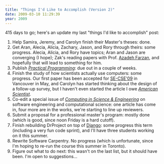 ```yaml
---
title: "Things I'd Like to Accomplish (Version 2)"
date: 2009-03-10 11:29:39
year: 2009
---
```

415 days to go; here's an update my last "things I'd like to accomplish" post:
<ol>
  <li>Help Samira, Jeremy, and Carolyn finish their Master's theses: done.</li>
  <li>Get Aran, Alecia, Alicia, Zachary, Jason, and Rory through theirs: some progress.  Alecia, Alicia, and Rory have topics; Aran and Jason are converging (I hope); Zak's reading papers with Prof. <a href="http://www.cs.utoronto.ca/~azadeh/">Azadeh Farzan</a>, and hopefully that will lead to something for him.</li>
  <li>Publish <a href="http://pragprog.com/titles/gwpy/practical-programming"><em>Practical Programming</em></a>: due out in a couple of weeks.</li>
  <li>Finish the study of how scientists actually use computers: some progress.  Our first paper has been accepted for <a href="http://www.cs.ua.edu/~SECSE09/">SE-CSE'09</a> in Vancouver in May, and Carolyn has started thinking about the design of a follow-up survey, but I haven't even started the article I owe <a href="http://www.amsci.org"><em>American Scientist</em></a>.</li>
  <li>Co-edit a special issue of <a href="http://cise.aip.org/"><em>Computing in Science &amp; Engineering</em></a> on software engineering and computational science: one article has come in, four more are in the works, we're starting to line up reviewers.</li>
  <li>Submit a proposal for a professional master's program: mostly done (which is good, since noon Friday is a hard cutoff).</li>
  <li>Finish rebuilding DrProject on top of <a href="http://www.djangoproject.com">Django</a>: some progress this term (including a very fun code sprint), and I'll have three students working on it this summer.</li>
  <li>Rewrite Software Carpentry.  No progress (which is unfortunate, since I'm hoping to re-run the course this summer in Toronto).</li>
  <li>Figure out what to do next: this wasn't on the last list, but it should have been.  I'm open to suggestions…</li>
</ol>
